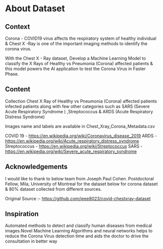 # About Dataset
## Context

Corona - COVID19 virus affects the respiratory system of healthy individual & Chest X -Ray is one of the important imaging methods to identify the corona virus.

With the Chest X - Ray dataset, Develop a Machine Learning Model to classify the X Rays of Healthy vs Pneumonia (Corona) affected patients & this model powers the AI application to test the Corona Virus in Faster Phase.
## Content

Collection Chest X Ray of Healthy vs Pneumonia (Corona) affected patients infected patients along with few other categories such as SARS (Severe Acute Respiratory Syndrome ) ,Streptococcus & ARDS (Acute Respiratory Distress Syndrome)

Images name and labels are available in Chest_Xray_Corona_Metadata.csv

COVID 19 - https://en.wikipedia.org/wiki/Coronavirus_disease_2019
ARDS - https://en.wikipedia.org/wiki/Acute_respiratory_distress_syndrome
Streptococcus - https://en.wikipedia.org/wiki/Streptococcus
SARS - https://en.wikipedia.org/wiki/Severe_acute_respiratory_syndrome

## Acknowledgements

I would like to thank to below team from Joseph Paul Cohen. Postdoctoral Fellow, Mila, University of Montreal for the dataset below for corona dataset & 80% dataset collected from different sources.

Original Source :- https://github.com/ieee8023/covid-chestxray-dataset
## Inspiration

Automated methods to detect and classify human diseases from medical images.Novel Machine Learning Algorithms and neural networks helps to reduce the Corona Virus detection time and aids the doctor to drive the consultation in better way
